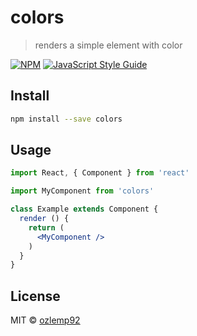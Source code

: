 # colors

> renders a simple element with color

[![NPM](https://img.shields.io/npm/v/colors.svg)](https://www.npmjs.com/package/colors) [![JavaScript Style Guide](https://img.shields.io/badge/code_style-standard-brightgreen.svg)](https://standardjs.com)

## Install

```bash
npm install --save colors
```

## Usage

```jsx
import React, { Component } from 'react'

import MyComponent from 'colors'

class Example extends Component {
  render () {
    return (
      <MyComponent />
    )
  }
}
```

## License

MIT © [ozlemp92](https://github.com/ozlemp92)
